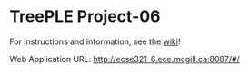 # TreePLE Project-06

For instructions and information, see the [wiki](https://github.mcgill.ca/ECSE321-2018-Winter/Project-06/wiki)!

Web Application URL: http://ecse321-6.ece.mcgill.ca:8087/#/
